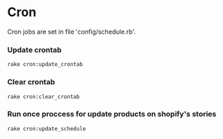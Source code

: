 # Cron

Cron jobs are set in file 'config/schedule.rb'.

### Update crontab
    rake cron:update_crontab

### Clear crontab
    rake cron:clear_crontab

### Run once proccess for update products on shopify's stories
    rake cron:update_schedule

